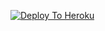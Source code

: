 [![Deploy To Heroku](https://www.herokucdn.com/deploy/button.svg)](https://heroku.com/deploy?template=https://github.com/noobdev777/dvvfv)
